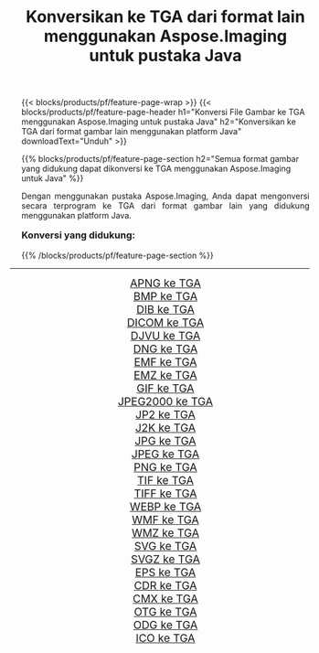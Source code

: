 ﻿---
title: Konversikan ke TGA dari format lain menggunakan Aspose.Imaging untuk pustaka Java 
weight: 3920
url: /id/java/conversion/to/tga/ 
lang: id
langdirlevel: 2
locales: zh-hans,ja,it,ru,de,es,fr,nl,id,lt,pl,pt,vi,tr,ko,zh-hant,ar,hi,th,sv,cs,uk,he
description: Menggunakan Aspose.Imaging Anda dapat mengonversi ke TGA dari format lain menggunakan Java
---

{{< blocks/products/pf/feature-page-wrap >}}
{{< blocks/products/pf/feature-page-header h1="Konversi File Gambar ke TGA menggunakan Aspose.Imaging untuk pustaka Java" h2="Konversikan ke TGA dari format gambar lain menggunakan platform Java" downloadText="Unduh" >}}


{{% blocks/products/pf/feature-page-section  h2="Semua format gambar yang didukung dapat dikonversi ke TGA menggunakan Aspose.Imaging untuk Java" %}}
<p align=justify>Dengan menggunakan pustaka Aspose.Imaging, Anda dapat mengonversi secara terprogram ke TGA dari format gambar lain yang didukung menggunakan platform Java.</p>
<h3 style="margin-top:16px;">
Konversi yang didukung:
</h3>
{{% /blocks/products/pf/feature-page-section %}}
<div class="container-fluid productfamilypage bg-gray">
    <div class="convertypes bg-gray agp-content section">
        <div class="container">
		<hr style="margin-left:-20px;"/>
		<div class="row other-converters" style="gap: 10px;font-size: 19px;text-align:center;">
		    <div class='col-md-3 other-converter remove-lp remove-rp'><a href="/imaging/id/java/conversion/apng-to-tga/" style="padding:15px;">APNG ke TGA</a></div>
<div class='col-md-3 other-converter remove-lp remove-rp'><a href="/imaging/id/java/conversion/bmp-to-tga/" style="padding:15px;">BMP ke TGA</a></div>
<div class='col-md-3 other-converter remove-lp remove-rp'><a href="/imaging/id/java/conversion/dib-to-tga/" style="padding:15px;">DIB ke TGA</a></div>
<div class='col-md-3 other-converter remove-lp remove-rp'><a href="/imaging/id/java/conversion/dicom-to-tga/" style="padding:15px;">DICOM ke TGA</a></div>
<div class='col-md-3 other-converter remove-lp remove-rp'><a href="/imaging/id/java/conversion/djvu-to-tga/" style="padding:15px;">DJVU ke TGA</a></div>
<div class='col-md-3 other-converter remove-lp remove-rp'><a href="/imaging/id/java/conversion/dng-to-tga/" style="padding:15px;">DNG ke TGA</a></div>
<div class='col-md-3 other-converter remove-lp remove-rp'><a href="/imaging/id/java/conversion/emf-to-tga/" style="padding:15px;">EMF ke TGA</a></div>
<div class='col-md-3 other-converter remove-lp remove-rp'><a href="/imaging/id/java/conversion/emz-to-tga/" style="padding:15px;">EMZ ke TGA</a></div>
<div class='col-md-3 other-converter remove-lp remove-rp'><a href="/imaging/id/java/conversion/gif-to-tga/" style="padding:15px;">GIF ke TGA</a></div>
<div class='col-md-3 other-converter remove-lp remove-rp'><a href="/imaging/id/java/conversion/jpeg2000-to-tga/" style="padding:15px;">JPEG2000 ke TGA</a></div>
<div class='col-md-3 other-converter remove-lp remove-rp'><a href="/imaging/id/java/conversion/jp2-to-tga/" style="padding:15px;">JP2 ke TGA</a></div>
<div class='col-md-3 other-converter remove-lp remove-rp'><a href="/imaging/id/java/conversion/j2k-to-tga/" style="padding:15px;">J2K ke TGA</a></div>
<div class='col-md-3 other-converter remove-lp remove-rp'><a href="/imaging/id/java/conversion/jpg-to-tga/" style="padding:15px;">JPG ke TGA</a></div>
<div class='col-md-3 other-converter remove-lp remove-rp'><a href="/imaging/id/java/conversion/jpeg-to-tga/" style="padding:15px;">JPEG ke TGA</a></div>
<div class='col-md-3 other-converter remove-lp remove-rp'><a href="/imaging/id/java/conversion/png-to-tga/" style="padding:15px;">PNG ke TGA</a></div>
<div class='col-md-3 other-converter remove-lp remove-rp'><a href="/imaging/id/java/conversion/tif-to-tga/" style="padding:15px;">TIF ke TGA</a></div>
<div class='col-md-3 other-converter remove-lp remove-rp'><a href="/imaging/id/java/conversion/tiff-to-tga/" style="padding:15px;">TIFF ke TGA</a></div>
<div class='col-md-3 other-converter remove-lp remove-rp'><a href="/imaging/id/java/conversion/webp-to-tga/" style="padding:15px;">WEBP ke TGA</a></div>
<div class='col-md-3 other-converter remove-lp remove-rp'><a href="/imaging/id/java/conversion/wmf-to-tga/" style="padding:15px;">WMF ke TGA</a></div>
<div class='col-md-3 other-converter remove-lp remove-rp'><a href="/imaging/id/java/conversion/wmz-to-tga/" style="padding:15px;">WMZ ke TGA</a></div>
<div class='col-md-3 other-converter remove-lp remove-rp'><a href="/imaging/id/java/conversion/svg-to-tga/" style="padding:15px;">SVG ke TGA</a></div>
<div class='col-md-3 other-converter remove-lp remove-rp'><a href="/imaging/id/java/conversion/svgz-to-tga/" style="padding:15px;">SVGZ ke TGA</a></div>
<div class='col-md-3 other-converter remove-lp remove-rp'><a href="/imaging/id/java/conversion/eps-to-tga/" style="padding:15px;">EPS ke TGA</a></div>
<div class='col-md-3 other-converter remove-lp remove-rp'><a href="/imaging/id/java/conversion/cdr-to-tga/" style="padding:15px;">CDR ke TGA</a></div>
<div class='col-md-3 other-converter remove-lp remove-rp'><a href="/imaging/id/java/conversion/cmx-to-tga/" style="padding:15px;">CMX ke TGA</a></div>
<div class='col-md-3 other-converter remove-lp remove-rp'><a href="/imaging/id/java/conversion/otg-to-tga/" style="padding:15px;">OTG ke TGA</a></div>
<div class='col-md-3 other-converter remove-lp remove-rp'><a href="/imaging/id/java/conversion/odg-to-tga/" style="padding:15px;">ODG ke TGA</a></div>
<div class='col-md-3 other-converter remove-lp remove-rp'><a href="/imaging/id/java/conversion/ico-to-tga/" style="padding:15px;">ICO ke TGA</a></div>
                </div>
        </div>
    </div>
</div>
<br/>

